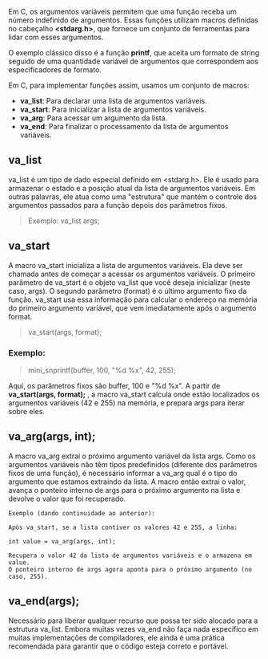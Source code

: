 Em C, os argumentos variáveis permitem que uma função receba um número indefinido de argumentos.
Essas funções utilizam macros definidas no cabeçalho **<stdarg.h>**, que fornece um conjunto de ferramentas para lidar com esses argumentos.

O exemplo clássico disso é a função **printf**, que aceita um formato de string seguido de uma quantidade variável de argumentos que correspondem aos especificadores de formato.

Em C, para implementar funções assim, usamos um conjunto de macros:

* **va_list**: Para declarar uma lista de argumentos variáveis.
* **va_start**: Para inicializar a lista de argumentos variáveis.
* **va_arg**: Para acessar um argumento da lista.
* **va_end**: Para finalizar o processamento da lista de argumentos variáveis.

## va_list
va_list é um tipo de dado especial definido em <stdarg.h>.
Ele é usado para armazenar o estado e a posição atual da lista de argumentos variáveis.
Em outras palavras, ele atua como uma "estrutura" que mantém o controle dos argumentos passados para a função depois dos parâmetros fixos.

> Exemplo: va_list args;

## va_start

A macro va_start inicializa a lista de argumentos variáveis. Ela deve ser chamada antes de começar a acessar os argumentos variáveis.
O primeiro parâmetro de va_start é o objeto va_list que você deseja inicializar (neste caso, args).
O segundo parâmetro (format) é o último argumento fixo da função. 
va_start usa essa informação para calcular o endereço na memória do primeiro argumento variável, que vem imediatamente após o argumento format.

> va_start(args, format);

### Exemplo:

> mini_snprintf(buffer, 100, "%d %x", 42, 255);

Aqui, os parâmetros fixos são buffer, 100 e "%d %x". 
A partir de **va_start(args, format);** , a macro va_start calcula onde estão localizados os argumentos variáveis (42 e 255) na memória,
e prepara args para iterar sobre eles.

## va_arg(args, int);

A macro va_arg extrai o próximo argumento variável da lista args.
Como os argumentos variáveis não têm tipos predefinidos (diferente dos parâmetros fixos de uma função), é necessário informar a va_arg qual é o tipo do argumento que estamos extraindo da lista. 
A macro então extrai o valor, avança o ponteiro interno de args para o próximo argumento na lista e devolve o valor que foi recuperado.

```
Exemplo (dando continuidade ao anterior):

Após va_start, se a lista contiver os valores 42 e 255, a linha:

int value = va_arg(args, int);

Recupera o valor 42 da lista de argumentos variáveis e o armazena em value.
O ponteiro interno de args agora aponta para o próximo argumento (no caso, 255).
```

## va_end(args);

Necessário para liberar qualquer recurso que possa ter sido alocado para a estrutura va_list. 
Embora muitas vezes va_end não faça nada específico em muitas implementações de compiladores, ele ainda é uma prática recomendada para garantir que o código esteja correto e portável.








